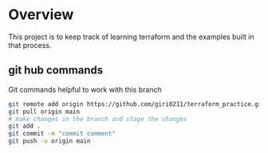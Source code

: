 # Overview

This project is to keep track of learning terraform and the examples built in that process.

## git hub commands

Git commands helpful to work with this branch

```sh
git remote add origin https://github.com/giri0211/terraform_practice.git
git pull origin main
# make changes in the branch and stage the changes
git add .
git commit -m "commit comment"
git push -u origin main
```
